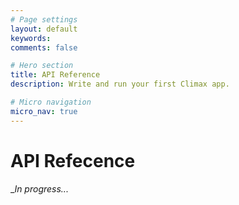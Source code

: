 ```yaml
---
# Page settings
layout: default
keywords:
comments: false

# Hero section
title: API Reference
description: Write and run your first Climax app.

# Micro navigation
micro_nav: true
---
```


# API Refecence

__In progress..._
